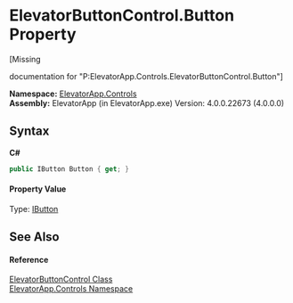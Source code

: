 # ElevatorButtonControl.Button Property 
 

\[Missing <summary> documentation for "P:ElevatorApp.Controls.ElevatorButtonControl.Button"\]

**Namespace:**&nbsp;<a href="N_ElevatorApp_Controls">ElevatorApp.Controls</a><br />**Assembly:**&nbsp;ElevatorApp (in ElevatorApp.exe) Version: 4.0.0.22673 (4.0.0.0)

## Syntax

**C#**<br />
``` C#
public IButton Button { get; }
```


#### Property Value
Type: <a href="T_ElevatorApp_Models_Interfaces_IButton">IButton</a>

## See Also


#### Reference
<a href="T_ElevatorApp_Controls_ElevatorButtonControl">ElevatorButtonControl Class</a><br /><a href="N_ElevatorApp_Controls">ElevatorApp.Controls Namespace</a><br />